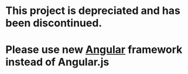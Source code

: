 # This project is depreciated and has been discontinued. 
# Please use new [Angular](https://angular.io/) framework instead of Angular.js
